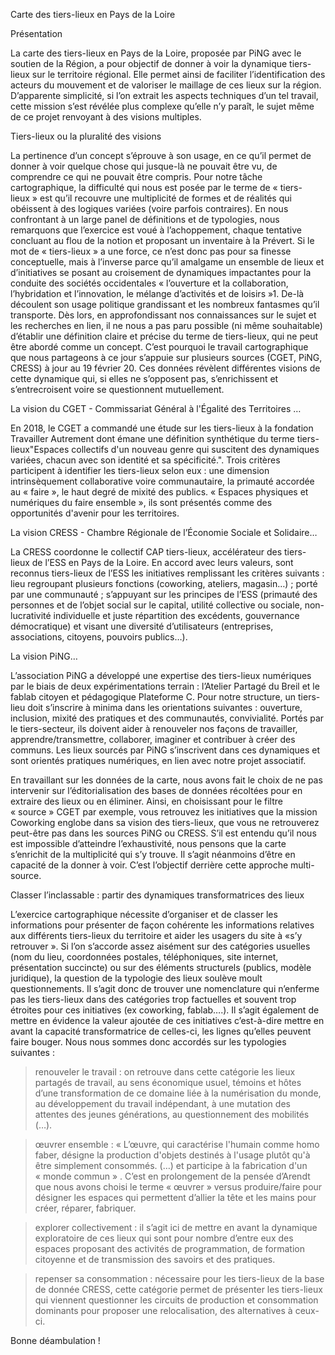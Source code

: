 Carte des tiers-lieux en Pays de la Loire



Présentation

La carte des tiers-lieux en Pays de la Loire, proposée par PiNG avec le soutien de la Région, a pour objectif de donner à voir la dynamique tiers-lieux sur le territoire régional. Elle permet ainsi de faciliter l’identification des acteurs du mouvement et de valoriser le maillage de ces lieux sur la région.
D’apparente simplicité, si l’on extrait les aspects techniques d’un tel travail, cette mission s’est révélée plus complexe qu’elle n’y paraît, le sujet même de ce projet renvoyant à des visions multiples. 


Tiers-lieux ou la pluralité des visions

La pertinence d’un concept s’éprouve à son usage, en ce qu’il permet de donner à voir quelque chose qui jusque-là ne pouvait être vu, de comprendre ce qui ne pouvait être compris. Pour notre tâche cartographique, la difficulté qui nous est posée par le terme de « tiers-lieux » est qu’il recouvre une multiplicité de formes et de réalités qui obéissent à des logiques variées (voire parfois contraires). En nous confrontant à un large panel de définitions et de typologies, nous remarquons que l’exercice est voué à l’achoppement, chaque tentative concluant au flou de la notion et proposant un inventaire à la Prévert.
Si le mot de « tiers-lieux » a une force, ce n’est donc pas pour sa finesse conceptuelle, mais à l’inverse parce qu’il amalgame un ensemble de lieux et d’initiatives se posant au croisement de dynamiques impactantes pour la conduite des sociétés occidentales « l’ouverture et la collaboration, l’hybridation et l’innovation, le mélange d’activités et de loisirs »1. De-là découlent son usage politique grandissant et les nombreux fantasmes qu’il transporte.
Dès lors, en approfondissant nos connaissances sur le sujet et les recherches en lien, il ne nous a pas paru possible (ni même souhaitable) d’établir une définition claire et précise du terme de tiers-lieux, qui ne peut être abordé comme un concept. C’est pourquoi le travail cartographique que nous partageons à ce jour s’appuie sur plusieurs sources (CGET, PiNG, CRESS) à jour au 19 février 20. Ces données révèlent différentes visions de cette dynamique qui, si elles ne s’opposent pas, s’enrichissent et s’entrecroisent voire se questionnent mutuellement. 


La vision du CGET - Commissariat Général à l'Égalité des Territoires …

En 2018, le CGET a commandé une étude sur les tiers-lieux à la fondation Travailler Autrement dont émane une définition synthétique du terme tiers-lieux"Espaces collectifs d'un nouveau genre qui suscitent des dynamiques variées, chacun avec son identité et sa spécificité.". Trois critères participent à identifier les tiers-lieux selon eux : une dimension intrinsèquement collaborative voire communautaire, la primauté accordée au « faire », le haut degré de mixité des publics. « Espaces physiques et numériques du faire ensemble », ils sont présentés comme des opportunités d'avenir pour les territoires.


La vision CRESS - Chambre Régionale de l’Économie Sociale et Solidaire…

La CRESS coordonne le collectif CAP tiers-lieux, accélérateur des tiers-lieux de l’ESS en Pays de la Loire. En accord  avec  leurs  valeurs,  sont reconnus tiers-lieux de l’ESS les initiatives remplissant les critères suivants : lieu  regroupant  plusieurs  fonctions  (coworking,  ateliers, magasin…) ; porté par une communauté ; s’appuyant  sur  les  principes  de  l’ESS (primauté  des  personnes et de l’objet social sur le capital, utilité collective ou sociale, non-lucrativité individuelle et juste répartition des excédents, gouvernance démocratique) et visant une diversité d’utilisateurs (entreprises, associations, citoyens, pouvoirs publics…). 


La vision PiNG…

L’association PiNG a développé une expertise des tiers-lieux numériques par le biais de deux expérimentations terrain : l’Atelier Partagé du Breil et le fablab citoyen et pédagogique Plateforme C. Pour notre structure, un tiers-lieu doit s’inscrire à minima dans les orientations suivantes : ouverture, inclusion, mixité des pratiques et des communautés, convivialité. Portés par le tiers-secteur, ils doivent aider à renouveler nos façons de travailler, apprendre/transmettre, collaborer, imaginer et contribuer à créer des communs. Les lieux sourcés par PiNG s’inscrivent dans ces dynamiques et sont orientés pratiques numériques, en lien avec notre projet associatif. 




En travaillant sur les données de la carte, nous avons fait le choix de ne pas intervenir sur l’éditorialisation des bases de données récoltées pour en extraire des lieux ou en éliminer. Ainsi, en choisissant pour le filtre « source » CGET par exemple, vous retrouvez les initiatives que la mission Coworking englobe dans sa vision des tiers-lieux, que vous ne retrouverez peut-être pas dans les sources PiNG ou CRESS. 
S’il est entendu qu’il nous est impossible d’atteindre l’exhaustivité, nous pensons que la carte s’enrichit de la multiplicité qui s’y trouve. Il s’agit néanmoins d’être en capacité de la donner à voir. C’est l’objectif derrière cette approche multi-source. 


Classer l’inclassable : partir des dynamiques transformatrices des lieux

L’exercice cartographique nécessite d’organiser et de classer les informations pour présenter de façon cohérente les informations relatives aux différents tiers-lieux du territoire et aider les usagers du site à «s’y retrouver ». Si l’on s’accorde assez aisément sur des catégories usuelles (nom du lieu, coordonnées postales, téléphoniques, site internet, présentation succincte) ou sur des éléments structurels (publics, modèle juridique), la question de la typologie des lieux soulève moult questionnements. 
Il s’agit donc de trouver une nomenclature qui n’enferme pas les tiers-lieux dans des catégories trop factuelles et souvent trop étroites pour ces initiatives (ex coworking, fablab….). Il s’agit également de mettre en évidence la valeur ajoutée de ces initiatives c’est-à-dire mettre en avant la capacité transformatrice de celles-ci, les lignes qu’elles peuvent faire bouger. Nous nous sommes donc accordés sur les typologies suivantes :
 




> renouveler le travail : on retrouve dans cette catégorie les lieux partagés de travail, au sens économique usuel, témoins et hôtes d’une transformation de ce domaine liée à la numérisation du monde, au développement du travail indépendant, à une mutation des attentes des jeunes générations, au questionnement des mobilités (…).

> œuvrer ensemble : « L’œuvre, qui caractérise l'humain comme homo faber, désigne la production d'objets destinés à l'usage plutôt qu'à être simplement consommés. (…) et participe à la fabrication d'un « monde commun » . C’est en prolongement de la pensée d’Arendt que nous avons choisi le terme « œuvrer » versus produire/faire pour désigner les espaces qui permettent d’allier la tête et les mains pour créer, réparer, fabriquer. 

> explorer collectivement : il s’agit ici de mettre en avant la dynamique exploratoire de ces lieux qui sont pour nombre d’entre eux des espaces proposant des activités de programmation, de formation citoyenne et de transmission des savoirs et des pratiques. 

> repenser sa consommation : nécessaire pour les tiers-lieux de la base de donnée CRESS, cette catégorie permet de présenter les tiers-lieux qui viennent questionner les circuits de production et consommation dominants pour proposer une relocalisation, des alternatives à ceux-ci. 




Bonne déambulation ! 